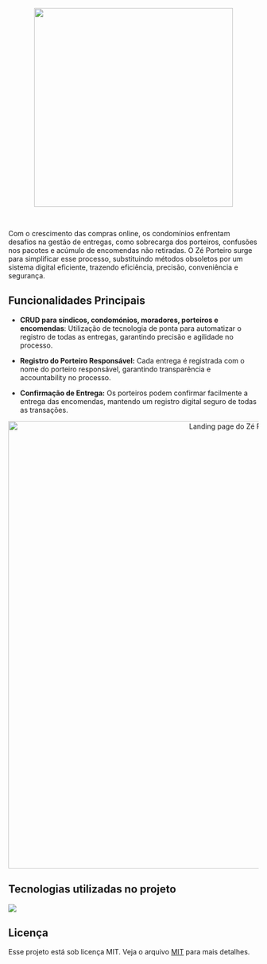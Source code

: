 <p align="center">
  <a href="https://futuro-site.com">
    <img src="https://github.com/user-attachments/assets/65f213ba-25d4-4c5b-a4a9-4930cc9c8bf6" width="400"">
  </a>
</p>

&nbsp;

Com o crescimento das compras online, os condomínios enfrentam desafios na gestão de entregas, como sobrecarga dos porteiros, confusões nos pacotes e acúmulo de encomendas não retiradas. O Zé Porteiro surge para simplificar esse processo, substituindo métodos obsoletos por um sistema digital eficiente, trazendo eficiência, precisão, conveniência e segurança.

## Funcionalidades Principais

- **CRUD para síndicos, condomónios, moradores, porteiros e encomendas**: Utilização de tecnologia de ponta para automatizar o registro de todas as entregas, garantindo precisão e agilidade no processo.

- **Registro do Porteiro Responsável:** Cada entrega é registrada com o nome do porteiro responsável, garantindo transparência e accountability no processo.

- **Confirmação de Entrega:** Os porteiros podem confirmar facilmente a entrega das encomendas, mantendo um registro digital seguro de todas as transações.

<p align="center">
  <img src="https://github.com/user-attachments/assets/0ffc4f45-bdc7-442d-8c5a-5672d6b8abd8" width="900" alt="Landing page do Zé Porteiro">
</p>

## Tecnologias utilizadas no projeto

<a href="https://skillicons.dev">
  <img src="https://skillicons.dev/icons?i=react,javascript,styledcomponents,java,figma,git,github,npm,vscode" />
</a>

<!-- markdownlint-restore -->
<!-- prettier-ignore-end -->

<!-- ALL-CONTRIBUTORS-LIST:END -->

## Licença

Esse projeto está sob licença MIT. Veja o arquivo [MIT](LICENSE.md) para mais detalhes.
